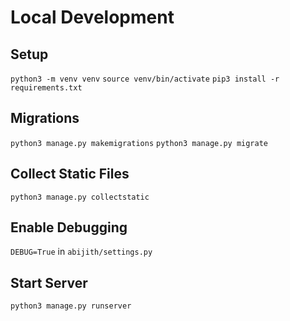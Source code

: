# Local Development

## Setup
  `python3 -m venv venv`
  `source venv/bin/activate`
  `pip3 install -r requirements.txt`

## Migrations
  `python3 manage.py makemigrations`
  `python3 manage.py migrate`

## Collect Static Files
`python3 manage.py collectstatic`

## Enable Debugging
`DEBUG=True` in `abijith/settings.py`

## Start Server
`python3 manage.py runserver`
